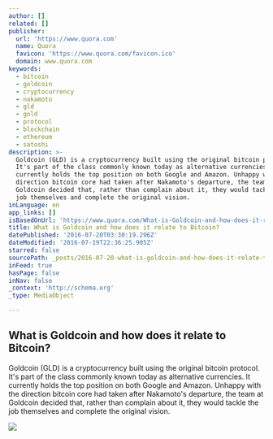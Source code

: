 ```yaml
---
author: []
related: []
publisher:
  url: 'https://www.quora.com'
  name: Quora
  favicon: 'https://www.quora.com/favicon.ico'
  domain: www.quora.com
keywords:
  - bitcoin
  - goldcoin
  - cryptocurrency
  - nakamoto
  - gld
  - gold
  - protocol
  - blockchain
  - ethereum
  - satoshi
description: >-
  Goldcoin (GLD) is a cryptocurrency built using the original bitcoin protocol.
  It's part of the class commonly known today as alternative currencies. It
  currently holds the top position on both Google and Amazon. Unhappy with the
  direction bitcoin core had taken after Nakamoto's departure, the team at
  Goldcoin decided that, rather than complain about it, they would tackle the
  job themselves and complete the original vision.
inLanguage: en
app_links: []
isBasedOnUrl: 'https://www.quora.com/What-is-Goldcoin-and-how-does-it-relate-to-Bitcoin'
title: What is Goldcoin and how does it relate to Bitcoin?
datePublished: '2016-07-20T03:30:19.296Z'
dateModified: '2016-07-19T22:36:25.905Z'
starred: false
sourcePath: _posts/2016-07-20-what-is-goldcoin-and-how-does-it-relate-to-bitcoin.md
inFeed: true
hasPage: false
inNav: false
_context: 'http://schema.org'
_type: MediaObject

---
```

<article style=""><h1>What is Goldcoin and how does it relate to Bitcoin?</h1><p>Goldcoin (GLD) is a cryptocurrency built using the original bitcoin protocol. It's part of the class commonly known today as alternative currencies. It currently holds the top position on both Google and Amazon. Unhappy with the direction bitcoin core had taken after Nakamoto's departure, the team at Goldcoin decided that, rather than complain about it, they would tackle the job themselves and complete the original vision.</p><img src="https://qsf.ec.quoracdn.net/-images.new_grid.fb_share_default.pnge6dde9cfa6e03c43.png" /></article>